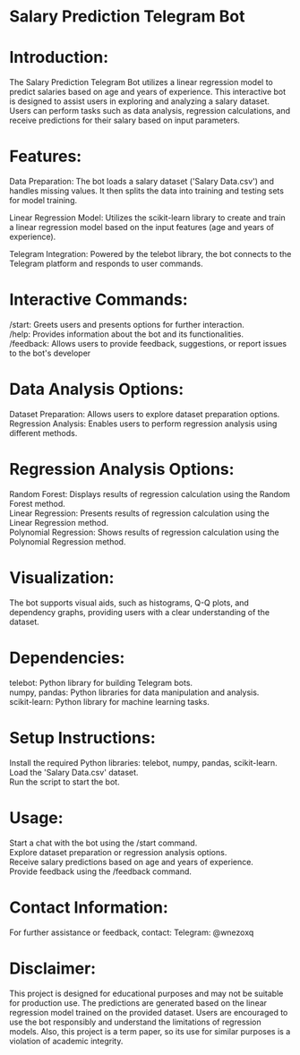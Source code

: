 # Salary Prediction Telegram Bot

# Introduction:
The Salary Prediction Telegram Bot utilizes a linear regression model to predict salaries based on age and years of experience. This interactive bot is designed to assist users in exploring and analyzing a salary dataset. Users can perform tasks such as data analysis, regression calculations, and receive predictions for their salary based on input parameters.

# Features:

Data Preparation: The bot loads a salary dataset ('Salary Data.csv') and handles missing values. It then splits the data into training and testing sets for model training.  

Linear Regression Model: Utilizes the scikit-learn library to create and train a linear regression model based on the input features (age and years of experience).  

Telegram Integration: Powered by the telebot library, the bot connects to the Telegram platform and responds to user commands.

# Interactive Commands:

/start: Greets users and presents options for further interaction.  
/help: Provides information about the bot and its functionalities.  
/feedback: Allows users to provide feedback, suggestions, or report issues to the bot's developer  

# Data Analysis Options:

Dataset Preparation: Allows users to explore dataset preparation options.  
Regression Analysis: Enables users to perform regression analysis using different methods.  
# Regression Analysis Options:

Random Forest: Displays results of regression calculation using the Random Forest method.  
Linear Regression: Presents results of regression calculation using the Linear Regression method.  
Polynomial Regression: Shows results of regression calculation using the Polynomial Regression method.  

# Visualization:

The bot supports visual aids, such as histograms, Q-Q plots, and dependency graphs, providing users with a clear understanding of the dataset.

# Dependencies:

telebot: Python library for building Telegram bots.  
numpy, pandas: Python libraries for data manipulation and analysis.  
scikit-learn: Python library for machine learning tasks.  

# Setup Instructions:

Install the required Python libraries: telebot, numpy, pandas, scikit-learn.  
Load the 'Salary Data.csv' dataset.  
Run the script to start the bot.  

# Usage:

Start a chat with the bot using the /start command.  
Explore dataset preparation or regression analysis options.  
Receive salary predictions based on age and years of experience.  
Provide feedback using the /feedback command.  

# Contact Information:
For further assistance or feedback, contact:
Telegram: @wnezoxq

# Disclaimer:
This project is designed for educational purposes and may not be suitable for production use. The predictions are generated based on the linear regression model trained on the provided dataset. Users are encouraged to use the bot responsibly and understand the limitations of regression models. Also, this project is a term paper, so its use for similar purposes is a violation of academic integrity.
